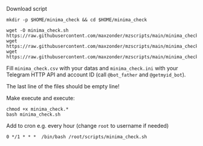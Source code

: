 Download script
```
mkdir -p $HOME/minima_check && cd $HOME/minima_check

wget -O minima_check.sh https://raw.githubusercontent.com/maxzonder/mzscripts/main/minima_check/minima_check.sh
wget https://raw.githubusercontent.com/maxzonder/mzscripts/main/minima_check/minima_check.ini
wget https://raw.githubusercontent.com/maxzonder/mzscripts/main/minima_check/minima_check.csv
```
Fill `minima_check.csv` with your datas and `minima_check.ini` with your Telegram HTTP API and account ID (call `@bot_father` and `@getmyid_bot`).

The last line of the files should be empty line!

Make execute and execute:
```
chmod +x minima_check.*
bash minima_check.sh
```

Add to cron e.g. every hour (change `root` to username if needed)
```
0 */1 * * *  /bin/bash /root/scripts/minima_check.sh
```
